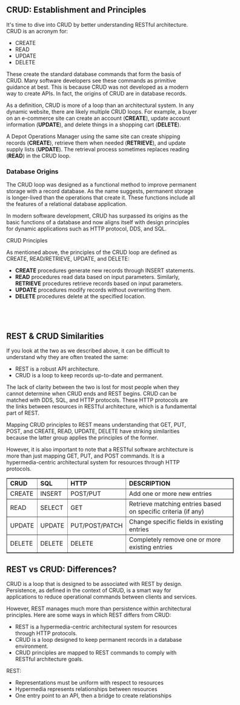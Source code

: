 <h2>CRUD: Establishment and Principles</h2>

<p>It's time to dive into CRUD by better understanding RESTful architecture. CRUD is an acronym for:</p>

<ul>
	<li>CREATE</li>
	<li>READ</li>
	<li>UPDATE</li>
	<li>DELETE</li>
</ul>

<p>These create the standard database commands that form the basis of CRUD. Many software developers see these commands as primitive guidance at best. This is because CRUD was not developed as a modern way to create APIs. In fact, the origins of CRUD are in database records.</p>

<p>As a definition, CRUD is more of a loop than an architectural system. In any dynamic website, there are likely multiple CRUD loops. For example, a buyer on an e-commerce site can create an account (<strong>CREATE</strong>), update account information (<strong>UPDATE</strong>), and delete things in a shopping cart (<strong>DELETE</strong>).</p>

<p>A Depot Operations Manager using the same site can create shipping records (<strong>CREATE</strong>), retrieve them when needed (<strong>RETRIEVE</strong>), and update supply lists (<strong>UPDATE</strong>). The retrieval process sometimes replaces reading (<strong>READ</strong>) in the CRUD loop.</p>

<h3>Database Origins</h3>

<p>The CRUD loop was designed as a functional method to improve permanent storage with a record database. As the name suggests, permanent storage is longer-lived than the operations that create it. These functions include all the features of a relational database application.</p>

<p>In modern software development, CRUD has surpassed its origins as the basic functions of a database and now aligns itself with design principles for dynamic applications such as HTTP protocol, DDS, and SQL.</p>

<p>CRUD Principles</p>

<p>As mentioned above, the principles of the CRUD loop are defined as CREATE, READ/RETRIEVE, UPDATE, and DELETE:</p>

<ul>
	<li><strong>CREATE</strong>&nbsp;procedures generate new records through INSERT statements.</li>
	<li><strong>READ</strong>&nbsp;procedures read data based on input parameters. Similarly, <strong>RETRIEVE</strong>&nbsp;procedures retrieve records based on input parameters.</li>
	<li><strong>UPDATE</strong>&nbsp;procedures modify records without overwriting them.</li>
	<li><strong>DELETE</strong>&nbsp;procedures delete at the specified location.</li>
</ul>

<h2>&nbsp;</h2>

<h2>REST &amp; CRUD Similarities</h2>

<p>If you look at the two as we described above, it can be difficult to understand why they are often treated the same:</p>

<ul>
	<li>REST is a robust API architecture.</li>
	<li>CRUD is a loop to keep records up-to-date and permanent.</li>
</ul>

<p>The lack of clarity between the two is lost for most people when they cannot determine when CRUD ends and REST begins. CRUD can be matched with DDS, SQL, and HTTP protocols. These HTTP protocols are the links between resources in RESTful architecture, which is a fundamental part of REST.</p>

<p>Mapping CRUD principles to REST means understanding that GET, PUT, POST, and CREATE, READ, UPDATE, DELETE have striking similarities because the latter group applies the principles of the former.</p>

<p>However, it is also important to note that a RESTful software architecture is more than just mapping GET, PUT, and POST commands. It is a hypermedia-centric architectural system for resources through HTTP protocols.</p>

<table border="1" cellpadding="1" cellspacing="1" style="width:600px">
	<tbody>
		<tr>
			<td><strong>CRUD</strong></td>
			<td><strong>SQL</strong></td>
			<td><strong>HTTP</strong></td>
			<td><strong>DESCRIPTION</strong></td>
		</tr>
		<tr>
			<td>CREATE</td>
			<td>INSERT</td>
			<td>POST/PUT</td>
			<td>Add one or more new entries</td>
		</tr>
		<tr>
			<td>READ</td>
			<td>SELECT</td>
			<td>GET</td>
			<td>Retrieve matching entries based on specific criteria (if any)</td>
		</tr>
		<tr>
			<td>UPDATE</td>
			<td>UPDATE</td>
			<td>PUT/POST/PATCH</td>
			<td>Change specific fields in existing entries</td>
		</tr>
		<tr>
			<td>DELETE</td>
			<td>DELETE</td>
			<td>DELETE</td>
			<td>Completely remove one or more existing entries</td>
		</tr>
	</tbody>
</table>

<h2>REST vs CRUD: Differences?</h2>

<p>CRUD is a loop that is designed to be associated with REST by design. Persistence, as defined in the context of CRUD, is a smart way for applications to reduce operational commands between clients and services.</p>

<p>However, REST manages much more than persistence within architectural principles. Here are some ways in which REST differs from CRUD:</p>

<ul>
	<li>REST is a hypermedia-centric architectural system for resources through HTTP protocols.</li>
	<li>CRUD is a loop designed to keep permanent records in a database environment.</li>
	<li>CRUD principles are mapped to REST commands to comply with RESTful architecture goals.</li>
</ul>

<p>REST:</p>

<ul>
	<li>Representations must be uniform with respect to resources</li>
	<li>Hypermedia represents relationships between resources</li>
	<li>One entry point to an API, then a bridge to create relationships</li>
</ul>

